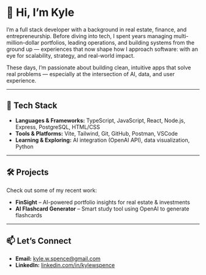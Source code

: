 # 👋 Hi, I’m Kyle

I’m a full stack developer with a background in real estate, finance, and entrepreneurship. Before diving into tech, I spent years managing multi-million-dollar portfolios, leading operations, and building systems from the ground up — experiences that now shape how I approach software: with an eye for scalability, strategy, and real-world impact.

These days, I’m passionate about building clean, intuitive apps that solve real problems — especially at the intersection of AI, data, and user experience.

---

## 🧰 Tech Stack

- **Languages & Frameworks:** TypeScript, JavaScript, React, Node.js, Express, PostgreSQL, HTML/CSS  
- **Tools & Platforms:** Vite, Tailwind, Git, GitHub, Postman, VSCode  
- **Learning & Exploring:** AI integration (OpenAI API), data visualization, Python  

---

## 🛠️ Projects

Check out some of my recent work:

- **FinSight** – AI-powered portfolio insights for real estate & investments  
- **AI Flashcard Generator** – Smart study tool using OpenAI to generate flashcards  

---

## 📫 Let’s Connect

- **Email:** [kyle.w.spence@gmail.com](mailto:kyle.w.spence@gmail.com)  
- **LinkedIn:** [linkedin.com/in/kylewspence](https://linkedin.com/in/kylewspence)
